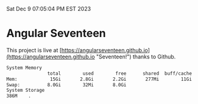 Sat Dec  9 07:05:04 PM EST 2023

# Angular Seventeen


This project is live at [https://angularseventeen.github.io](https://angularseventeen.github.io "Seventeen!") thanks to Github.

```bash
System Memory
               total        used        free      shared  buff/cache   available
Mem:            15Gi       2.8Gi       2.2Gi       277Mi        11Gi        12Gi
Swap:          8.0Gi        32Mi       8.0Gi
System Storage
386M	.
```
